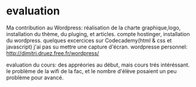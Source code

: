 evaluation
==========
Ma contribution au Wordpress: réalisation de la charte graphique,logo, installation du thème, du pluging, et articles. compte hostinger, installation du wordpress.
quelques excercices sur Codecademy(html & css et javascript) j'ai pas su mettre une capture d'écran.
wordpresse personnel: http://dimitri.druez.free.fr/wordpress/


evaluation du cours: des appréories au début, mais cours trés intéréssant. le problème de la wifi de la fac, et le nombre d'élève posaient un peu problème pour avancé.  
